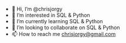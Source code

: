 - 👋 Hi, I’m @chrisjorgy
- 👀 I’m interested in SQL & Python
- 🌱 I’m currently learning SQL & Python
- 💞️ I’m looking to collaborate on SQL & Python
- 📫 How to reach me chrisjorgy@gmail.com

<!---
chrisjorgy/chrisjorgy is a ✨ special ✨ repository because its `README.md` (this file) appears on your GitHub profile.
You can click the Preview link to take a look at your changes.
--->
